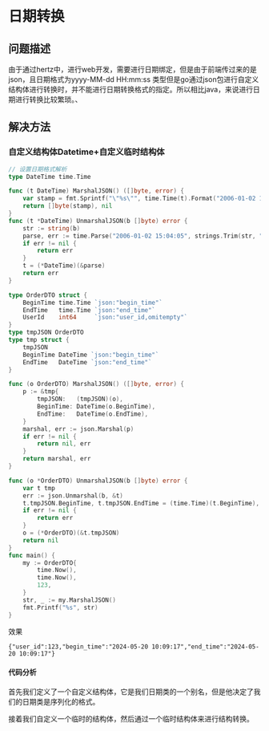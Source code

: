 # 日期转换
## 问题描述
由于通过hertz中，进行web开发，需要进行日期绑定，但是由于前端传过来的是json，且日期格式为yyyy-MM-dd HH:mm:ss 类型但是go通过json包进行自定义结构体进行转换时，并不能进行日期转换格式的指定。所以相比java，来说进行日期进行转换比较繁琐。、
## 解决方法
### 自定义结构体Datetime+自定义临时结构体
```go
// 设置日期格式解析
type DateTime time.Time

func (t DateTime) MarshalJSON() ([]byte, error) {
	var stamp = fmt.Sprintf("\"%s\"", time.Time(t).Format("2006-01-02 15:04:05"))
	return []byte(stamp), nil
}
func (t *DateTime) UnmarshalJSON(b []byte) error {
	str := string(b)
	parse, err := time.Parse("2006-01-02 15:04:05", strings.Trim(str, "\""))
	if err != nil {
		return err
	}
	t = (*DateTime)(&parse)
	return err
}

type OrderDTO struct {
	BeginTime time.Time `json:"begin_time"`
	EndTime   time.Time `json:"end_time"`
	UserId    int64     `json:"user_id,omitempty"`
}
type tmpJSON OrderDTO
type tmp struct {
	tmpJSON
	BeginTime DateTime `json:"begin_time"`
	EndTime   DateTime `json:"end_time"`
}

func (o OrderDTO) MarshalJSON() ([]byte, error) {
	p := &tmp{
		tmpJSON:   (tmpJSON)(o),
		BeginTime: DateTime(o.BeginTime),
		EndTime:   DateTime(o.EndTime),
	}
	marshal, err := json.Marshal(p)
	if err != nil {
		return nil, err
	}
	return marshal, err
}

func (o *OrderDTO) UnmarshalJSON(b []byte) error {
	var t tmp
	err := json.Unmarshal(b, &t)
	t.tmpJSON.BeginTime, t.tmpJSON.EndTime = (time.Time)(t.BeginTime), (time.Time)(t.EndTime)
	if err != nil {
		return err
	}
	o = (*OrderDTO)(&t.tmpJSON)
	return nil
}
func main() {
	my := OrderDTO{
		time.Now(),
		time.Now(),
		123,
	}
	str, _ := my.MarshalJSON()
	fmt.Printf("%s", str)
}

```
效果
```shell
{"user_id":123,"begin_time":"2024-05-20 10:09:17","end_time":"2024-05-20 10:09:17"}
```
#### 代码分析
首先我们定义了一个自定义结构体，它是我们日期类的一个别名，但是他决定了我们的日期类是序列化的格式。

接着我们自定义一个临时的结构体，然后通过一个临时结构体来进行结构转换。